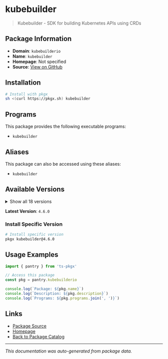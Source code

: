 # kubebuilder

> Kubebuilder - SDK for building Kubernetes APIs using CRDs

## Package Information

- **Domain**: `kubebuilderio`
- **Name**: `kubebuilder`
- **Homepage**: Not specified
- **Source**: [View on GitHub](https://github.com/pkgxdev/pantry/tree/main/projects/kubebuilder.io/package.yml)

## Installation

```bash
# Install with pkgx
sh <(curl https://pkgx.sh) kubebuilder
```

## Programs

This package provides the following executable programs:

- `kubebuilder`

## Aliases

This package can also be accessed using these aliases:

- `kubebuilder`

## Available Versions

<details>
<summary>Show all 18 versions</summary>

- `4.6.0`, `4.5.2`, `4.5.1`, `4.5.0`, `4.4.0`
- `4.3.1`, `4.3.0`, `4.2.0`, `4.1.1`, `4.1.0`
- `4.0.0`, `3.15.1`, `3.15.0`, `3.14.2`, `3.14.1`
- `3.14.0`, `3.13.0`, `3.12.0`

</details>

**Latest Version**: `4.6.0`

### Install Specific Version

```bash
# Install specific version
pkgx kubebuilder@4.6.0
```

## Usage Examples

```typescript
import { pantry } from 'ts-pkgx'

// Access this package
const pkg = pantry.kubebuilderio

console.log(`Package: ${pkg.name}`)
console.log(`Description: ${pkg.description}`)
console.log(`Programs: ${pkg.programs.join(', ')}`)
```

## Links

- [Package Source](https://github.com/pkgxdev/pantry/tree/main/projects/kubebuilder.io/package.yml)
- [Homepage](#)
- [Back to Package Catalog](../package-catalog.md)

---

*This documentation was auto-generated from package data.*
